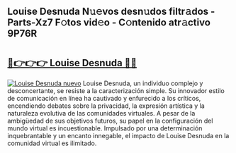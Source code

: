 ## Louise Desnuda N𝚞𝚎vos desn𝚞dos filtr𝚊dos - Parts-Xz7 F𝚘tos vid𝚎o - C𝚘ntenido atr𝚊ctivo 9P76R

# <h2><a href="http://mb4lki.tromn.icu/?c=Louise+Desnuda">🔗👉👉👉 Louise Desnuda 🔗🔗</a></h2>

[![Louise Desnuda nuevo](https://i.imgur.com/pEAQMta.gif)](http://mb4lki.tromn.icu/?c=Louise+Desnuda)
Louise Desnuda, un individuo complejo y desconcertante, se resiste a la caracterización simple. Su innovador estilo de comunicación en línea ha cautivado y enfurecido a los críticos, encendiendo debates sobre la privacidad, la expresión artística y la naturaleza evolutiva de las comunidades virtuales. A pesar de la ambigüedad de sus objetivos futuros, su papel en la configuración del mundo virtual es incuestionable. Impulsado por una determinación inquebrantable y un encanto innegable, el impacto de Louise Desnuda en la comunidad virtual es ilimitado.
